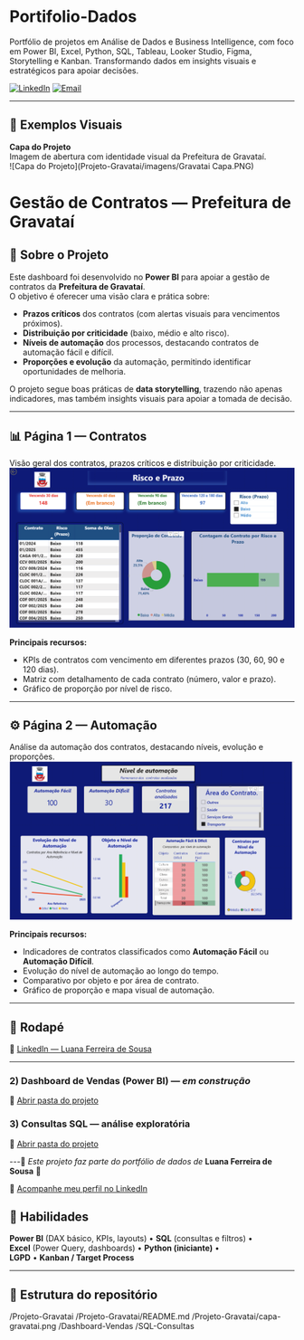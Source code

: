 # Portifolio-Dados
Portfólio de projetos em Análise de Dados e Business Intelligence, com foco em Power BI, Excel, Python, SQL, Tableau, Looker Studio, Figma, Storytelling e Kanban. Transformando dados em insights visuais e estratégicos para apoiar decisões.

[![LinkedIn](https://img.shields.io/badge/LinkedIn-000?style=for-the-badge&logo=linkedin&logoColor=0E76A8)](https://www.linkedin.com/in/luaferreira-desousa)
[![Email](https://img.shields.io/badge/Email-000?style=for-the-badge&logo=gmail&logoColor=red)](mailto:luananoni@hptmail.com)

---
## 📌 Exemplos Visuais

 **Capa do Projeto**    
Imagem de abertura com identidade visual da Prefeitura de Gravataí.  
![Capa do Projeto](Projeto-Gravatai/imagens/Gravatai Capa.PNG)


# Gestão de Contratos — Prefeitura de Gravataí

## 🔎 Sobre o Projeto  
Este dashboard foi desenvolvido no **Power BI** para apoiar a gestão de contratos da **Prefeitura de Gravataí**.  
O objetivo é oferecer uma visão clara e prática sobre:  
- **Prazos críticos** dos contratos (com alertas visuais para vencimentos próximos).  
- **Distribuição por criticidade** (baixo, médio e alto risco).  
- **Níveis de automação** dos processos, destacando contratos de automação fácil e difícil.  
- **Proporções e evolução** da automação, permitindo identificar oportunidades de melhoria.  

O projeto segue boas práticas de **data storytelling**, trazendo não apenas indicadores, mas também insights visuais para apoiar a tomada de decisão.  

---

## 📊 Página 1 — Contratos  
Visão geral dos contratos, prazos críticos e distribuição por criticidade.  
![Painel de Contratos](Projeto-Gravatai/imagens/Dashboard_Contratos.PNG)  

**Principais recursos:**  
- KPIs de contratos com vencimento em diferentes prazos (30, 60, 90 e 120 dias).  
- Matriz com detalhamento de cada contrato (número, valor e prazo).  
- Gráfico de proporção por nível de risco.  

---

## ⚙️ Página 2 — Automação  
Análise da automação dos contratos, destacando níveis, evolução e proporções.  
![Dashboard de Automação](Projeto-Gravatai/imagens/Dashboard_Automacao.PNG)  

**Principais recursos:**  
- Indicadores de contratos classificados como **Automação Fácil** ou **Automação Difícil**.  
- Evolução do nível de automação ao longo do tempo.  
- Comparativo por objeto e por área de contrato.  
- Gráfico de proporção e mapa visual de automação.  

---

## 📌 Rodapé  
🔗 [LinkedIn — Luana Ferreira de Sousa](https://www.linkedin.com/in/luaferreira-desousa)  

---    

### 2) Dashboard de Vendas (Power BI) — *em construção*
📁 [Abrir pasta do projeto](Dashboard-Vendas)

### 3) Consultas SQL — análise exploratória
📁 [Abrir pasta do projeto](SQL-Consultas)

---🌟 *Este projeto faz parte do portfólio de dados de* **Luana Ferreira de Sousa** 🌟  

🔗 [Acompanhe meu perfil no LinkedIn](https://www.linkedin.com/in/luaferrreira-desousa) 

## 🧰 Habilidades
**Power BI** (DAX básico, KPIs, layouts) • **SQL** (consultas e filtros) •  
**Excel** (Power Query, dashboards) • **Python (iniciante)** •  
**LGPD** • **Kanban / Target Process**

---
## 📂 Estrutura do repositório
/Projeto-Gravatai
/Projeto-Gravatai/README.md
/Projeto-Gravatai/capa-gravatai.png
/Dashboard-Vendas
/SQL-Consultas



